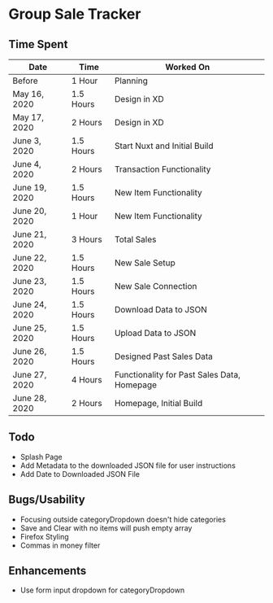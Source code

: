 # Group Sale Tracker

## Time Spent

| Date          | Time      | Worked On                                   |
| ------------- | --------- | ------------------------------------------- |
| Before        | 1 Hour    | Planning                                    |
| May 16, 2020  | 1.5 Hours | Design in XD                                |
| May 17, 2020  | 2 Hours   | Design in XD                                |
| June 3, 2020  | 1.5 Hours | Start Nuxt and Initial Build                |
| June 4, 2020  | 2 Hours   | Transaction Functionality                   |
| June 19, 2020 | 1.5 Hours | New Item Functionality                      |
| June 20, 2020 | 1 Hour    | New Item Functionality                      |
| June 21, 2020 | 3 Hours   | Total Sales                                 |
| June 22, 2020 | 1.5 Hours | New Sale Setup                              |
| June 23, 2020 | 1.5 Hours | New Sale Connection                         |
| June 24, 2020 | 1.5 Hours | Download Data to JSON                       |
| June 25, 2020 | 1.5 Hours | Upload Data to JSON                         |
| June 26, 2020 | 1.5 Hours | Designed Past Sales Data                    |
| June 27, 2020 | 4 Hours   | Functionality for Past Sales Data, Homepage |
| June 28, 2020 | 2 Hours   | Homepage, Initial Build                     |

## Todo

- Splash Page
- Add Metadata to the downloaded JSON file for user instructions
- Add Date to Downloaded JSON File

## Bugs/Usability

- Focusing outside categoryDropdown doesn't hide categories
- Save and Clear with no items will push empty array
- Firefox Styling
- Commas in money filter

## Enhancements

- Use form input dropdown for categoryDropdown
